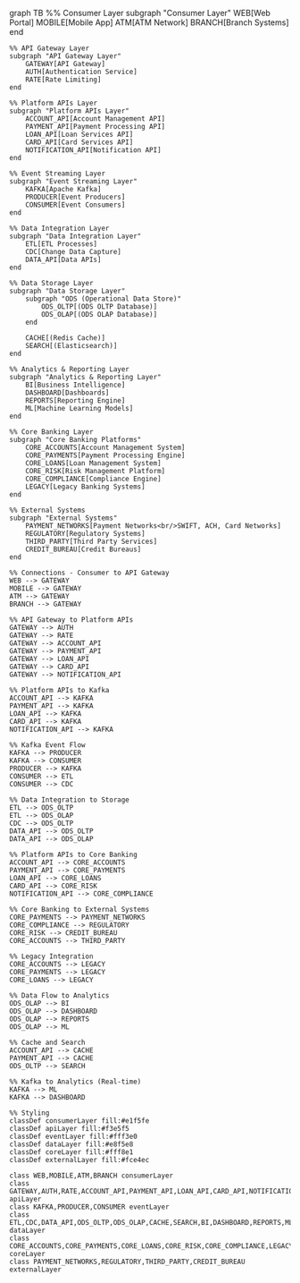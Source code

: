 graph TB
    %% Consumer Layer
    subgraph "Consumer Layer"
        WEB[Web Portal]
        MOBILE[Mobile App]
        ATM[ATM Network]
        BRANCH[Branch Systems]
    end
    
    %% API Gateway Layer
    subgraph "API Gateway Layer"
        GATEWAY[API Gateway]
        AUTH[Authentication Service]
        RATE[Rate Limiting]
    end
    
    %% Platform APIs Layer
    subgraph "Platform APIs Layer"
        ACCOUNT_API[Account Management API]
        PAYMENT_API[Payment Processing API]
        LOAN_API[Loan Services API]
        CARD_API[Card Services API]
        NOTIFICATION_API[Notification API]
    end
    
    %% Event Streaming Layer
    subgraph "Event Streaming Layer"
        KAFKA[Apache Kafka]
        PRODUCER[Event Producers]
        CONSUMER[Event Consumers]
    end
    
    %% Data Integration Layer
    subgraph "Data Integration Layer"
        ETL[ETL Processes]
        CDC[Change Data Capture]
        DATA_API[Data APIs]
    end
    
    %% Data Storage Layer
    subgraph "Data Storage Layer"
        subgraph "ODS (Operational Data Store)"
            ODS_OLTP[(ODS OLTP Database)]
            ODS_OLAP[(ODS OLAP Database)]
        end
        
        CACHE[(Redis Cache)]
        SEARCH[(Elasticsearch)]
    end
    
    %% Analytics & Reporting Layer
    subgraph "Analytics & Reporting Layer"
        BI[Business Intelligence]
        DASHBOARD[Dashboards]
        REPORTS[Reporting Engine]
        ML[Machine Learning Models]
    end
    
    %% Core Banking Layer
    subgraph "Core Banking Platforms"
        CORE_ACCOUNTS[Account Management System]
        CORE_PAYMENTS[Payment Processing Engine]
        CORE_LOANS[Loan Management System]
        CORE_RISK[Risk Management Platform]
        CORE_COMPLIANCE[Compliance Engine]
        LEGACY[Legacy Banking Systems]
    end
    
    %% External Systems
    subgraph "External Systems"
        PAYMENT_NETWORKS[Payment Networks<br/>SWIFT, ACH, Card Networks]
        REGULATORY[Regulatory Systems]
        THIRD_PARTY[Third Party Services]
        CREDIT_BUREAU[Credit Bureaus]
    end
    
    %% Connections - Consumer to API Gateway
    WEB --> GATEWAY
    MOBILE --> GATEWAY
    ATM --> GATEWAY
    BRANCH --> GATEWAY
    
    %% API Gateway to Platform APIs
    GATEWAY --> AUTH
    GATEWAY --> RATE
    GATEWAY --> ACCOUNT_API
    GATEWAY --> PAYMENT_API
    GATEWAY --> LOAN_API
    GATEWAY --> CARD_API
    GATEWAY --> NOTIFICATION_API
    
    %% Platform APIs to Kafka
    ACCOUNT_API --> KAFKA
    PAYMENT_API --> KAFKA
    LOAN_API --> KAFKA
    CARD_API --> KAFKA
    NOTIFICATION_API --> KAFKA
    
    %% Kafka Event Flow
    KAFKA --> PRODUCER
    KAFKA --> CONSUMER
    PRODUCER --> KAFKA
    CONSUMER --> ETL
    CONSUMER --> CDC
    
    %% Data Integration to Storage
    ETL --> ODS_OLTP
    ETL --> ODS_OLAP
    CDC --> ODS_OLTP
    DATA_API --> ODS_OLTP
    DATA_API --> ODS_OLAP
    
    %% Platform APIs to Core Banking
    ACCOUNT_API --> CORE_ACCOUNTS
    PAYMENT_API --> CORE_PAYMENTS
    LOAN_API --> CORE_LOANS
    CARD_API --> CORE_RISK
    NOTIFICATION_API --> CORE_COMPLIANCE
    
    %% Core Banking to External Systems
    CORE_PAYMENTS --> PAYMENT_NETWORKS
    CORE_COMPLIANCE --> REGULATORY
    CORE_RISK --> CREDIT_BUREAU
    CORE_ACCOUNTS --> THIRD_PARTY
    
    %% Legacy Integration
    CORE_ACCOUNTS --> LEGACY
    CORE_PAYMENTS --> LEGACY
    CORE_LOANS --> LEGACY
    
    %% Data Flow to Analytics
    ODS_OLAP --> BI
    ODS_OLAP --> DASHBOARD
    ODS_OLAP --> REPORTS
    ODS_OLAP --> ML
    
    %% Cache and Search
    ACCOUNT_API --> CACHE
    PAYMENT_API --> CACHE
    ODS_OLTP --> SEARCH
    
    %% Kafka to Analytics (Real-time)
    KAFKA --> ML
    KAFKA --> DASHBOARD
    
    %% Styling
    classDef consumerLayer fill:#e1f5fe
    classDef apiLayer fill:#f3e5f5
    classDef eventLayer fill:#fff3e0
    classDef dataLayer fill:#e8f5e8
    classDef coreLayer fill:#fff8e1
    classDef externalLayer fill:#fce4ec
    
    class WEB,MOBILE,ATM,BRANCH consumerLayer
    class GATEWAY,AUTH,RATE,ACCOUNT_API,PAYMENT_API,LOAN_API,CARD_API,NOTIFICATION_API apiLayer
    class KAFKA,PRODUCER,CONSUMER eventLayer
    class ETL,CDC,DATA_API,ODS_OLTP,ODS_OLAP,CACHE,SEARCH,BI,DASHBOARD,REPORTS,ML dataLayer
    class CORE_ACCOUNTS,CORE_PAYMENTS,CORE_LOANS,CORE_RISK,CORE_COMPLIANCE,LEGACY coreLayer
    class PAYMENT_NETWORKS,REGULATORY,THIRD_PARTY,CREDIT_BUREAU externalLayer
